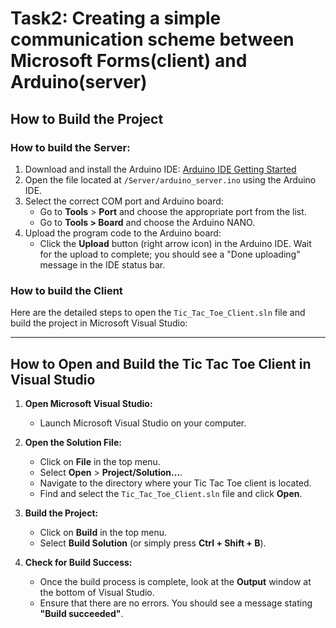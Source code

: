 # Task2: Creating a simple communication scheme between Microsoft Forms(client) and Arduino(server)

## How to Build the Project

### How to build the Server:
1. Download and install the Arduino IDE: [Arduino IDE Getting Started](https://docs.arduino.cc/tutorials/nano/nano-getting-started/)
2. Open the file located at `/Server/arduino_server.ino` using the Arduino IDE.
3. Select the correct COM port and Arduino board:
   - Go to **Tools** > **Port** and choose the appropriate port from the list.
   - Go to **Tools > Board** and choose the Arduino NANO.
4. Upload the program code to the Arduino board:
   - Click the **Upload** button (right arrow icon) in the Arduino IDE. Wait for the upload to complete; you should see a "Done uploading" message in the IDE status bar.
### How to build the Client
Here are the detailed steps to open the `Tic_Tac_Toe_Client.sln` file and build the project in Microsoft Visual Studio:

---

## How to Open and Build the Tic Tac Toe Client in Visual Studio
1. **Open Microsoft Visual Studio:**
   - Launch Microsoft Visual Studio on your computer.

2. **Open the Solution File:**
   - Click on **File** in the top menu.
   - Select **Open** > **Project/Solution...**.
   - Navigate to the directory where your Tic Tac Toe client is located.
   - Find and select the `Tic_Tac_Toe_Client.sln` file and click **Open**.

4. **Build the Project:**
   - Click on **Build** in the top menu.
   - Select **Build Solution** (or simply press **Ctrl + Shift + B**).

5. **Check for Build Success:**
   - Once the build process is complete, look at the **Output** window at the bottom of Visual Studio.
   - Ensure that there are no errors. You should see a message stating **"Build succeeded"**.
